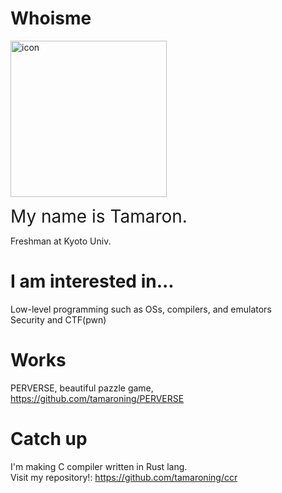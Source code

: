 <!--
**tamaroning/tamaroning** is a ✨ _special_ ✨ repository because its `README.md` (this file) appears on your GitHub profile.

Here are some ideas to get you started:

- 🔭 I’m currently working on ...
- 🌱 I’m currently learning ...
- 👯 I’m looking to collaborate on ...
- 🤔 I’m looking for help with ...
- 💬 Ask me about ...
- 📫 How to reach me: ...
- 😄 Pronouns: ...
- ⚡ Fun fact: ...

memo:
LF is "  "(double space)

-->

# Whoisme
<p align="left">
  <img src="https://tamaroning.github.io/img/icon-600px.png" width="250" title="icon">
</p>

<span style="font-size: 200%;">My name is Tamaron.</span> 

Freshman at Kyoto Univ.  

# I am interested in...
Low-level programming such as OSs, compilers, and emulators  
Security and CTF(pwn)  

# Works
PERVERSE, beautiful pazzle game, https://github.com/tamaroning/PERVERSE  

# Catch up
I'm making C compiler written in Rust lang.  
Visit my repository!: https://github.com/tamaroning/ccr  


<!--
[![Top Langs](https://github-readme-stats.vercel.app/api/top-langs/?username=tamaroning&layout=compact)](https://github.com/anuraghazra/github-readme-stats)
-->
